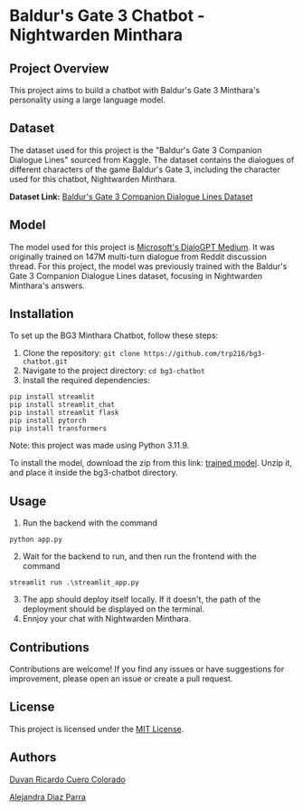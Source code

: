 # Baldur's Gate 3 Chatbot - Nightwarden Minthara

## Project Overview

This project aims to build a chatbot with Baldur's Gate 3 Minthara's personality using a large language model. 

## Dataset

The dataset used for this project is the "Baldur's Gate 3 Companion Dialogue Lines" sourced from Kaggle. The dataset contains the dialogues of different characters of the game Baldur's Gate 3, including the character used for this chatbot, Nightwarden Minthara.

**Dataset Link:** [Baldur's Gate 3 Companion Dialogue Lines Dataset](https://www.kaggle.com/datasets/lorenzoborelli/baldurs-gate-3-companion-dialogue-lines)

## Model

The model used for this project is [Microsoft's DialoGPT Medium](https://huggingface.co/microsoft/DialoGPT-medium). It was originally trained on 147M multi-turn dialogue from Reddit discussion thread. For this project, the model was previously trained with the Baldur's Gate 3 Companion Dialogue Lines dataset, focusing in Nightwarden Minthara's answers.

## Installation

To set up the BG3 Minthara Chatbot, follow these steps:

1. Clone the repository: `git clone https://github.com/trp216/bg3-chatbot.git`
2. Navigate to the project directory: `cd bg3-chatbot`
3. Install the required dependencies:

```
pip install streamlit
pip install streamlit_chat
pip install streamlit flask
pip install pytorch
pip install transformers
```

Note: this project was made using Python 3.11.9.

To install the model, download the zip from this link: [trained model](https://drive.google.com/file/d/153oOnFVPLai0rf75p3hKNlL-um2SOxNp/view?usp=sharing). Unzip it, and place it inside the bg3-chatbot directory.

## Usage

1. Run the backend with the command

```
python app.py
```
2. Wait for the backend to run, and then run the frontend with the command

```
streamlit run .\streamlit_app.py
```
3. The app should deploy itself locally. If it doesn't, the path of the deployment should be displayed on the terminal.
4. Ennjoy your chat with Nightwarden Minthara.

## Contributions

Contributions are welcome! If you find any issues or have suggestions for improvement, please open an issue or create a pull request.

   
## License

This project is licensed under the [MIT License](LICENSE).

## Authors
[Duvan Ricardo Cuero Colorado](https://github.com/merolemay)

[Alejandra Diaz Parra](https://github.com/trp216)
